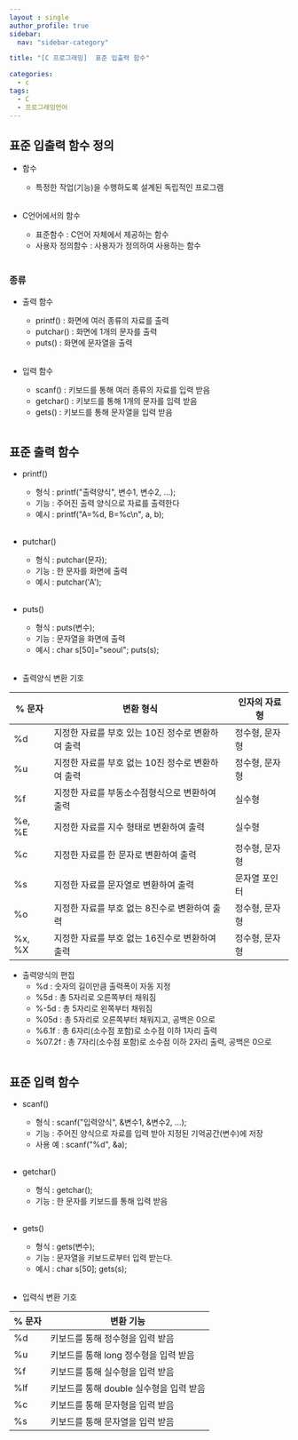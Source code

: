 ```yaml
---
layout : single
author_profile: true
sidebar: 
  nav: "sidebar-category"

title: "[C 프로그래밍]  표준 입출력 함수"

categories:
  - c
tags:
  - C
  - 프로그래밍언어
---
```


## 표준 입출력 함수 정의
- 함수<br>
	- 특정한 작업(기능)을 수행하도록 설계된 독립적인 프로그램<br><br>

- C언어에서의 함수<br>
	- 표준함수 : C언어 자체에서 제공하는 함수<br>
	- 사용자 정의함수 : 사용자가 정의하여 사용하는 함수<br><br>

### 종류
- 출력 함수<br>
	- printf() : 화면에 여러 종류의 자료를 출력<br>
	- putchar() : 화면에 1개의 문자를 출력<br>
	- puts() : 화면에 문자열을 출력<br><br>

- 입력 함수<br>
	- scanf() : 키보드를 통해 여러 종류의 자료를 입력 받음<br>
	- getchar() : 키보드를 통해 1개의 문자를 입력 받음<br>
	- gets() : 키보드를 통해 문자열을 입력 받음<br><br>

## 표준 출력 함수
- printf()<br>
	- 형식 : printf("출력양식", 변수1, 변수2, ...);<br>
	- 기능 : 주어진 출력 양식으로 자료를 출력한다<br>
	- 예시 : printf("A=%d, B=%c\n", a, b);<br><br>

- putchar()<br>
	- 형식 : putchar(문자);<br>
	- 기능 : 한 문자를 화면에 출력<br>
	- 예시 : putchar('A');<br><br>

- puts()<br>
	- 형식 : puts(변수);<br>
	- 기능 : 문자열을 화면에 출력<br>
	- 예시 : char s[50]="seoul"; puts(s);<br><br>

- 출력양식 변환 기호<br>

| % 문자 | 변환 형식 | 인자의 자료형 |
|--|--|--|
| %d  | 지정한 자료를 부호 있는 10진 정수로 변환하여 출력 | 정수형, 문자형 |
| %u | 지정한 자료를 부호 없는 10진 정수로 변환하여 출력 | 정수형, 문자형 |
| %f | 지정한 자료를 부동소수점형식으로 변환하여 출력 | 실수형 |
| %e, %E | 지정한 자료를 지수 형태로 변환하여 출력 | 실수형 |
| %c | 지정한 자료를 한 문자로 변환하여 출력 | 정수형, 문자형 |
| %s | 지정한 자료를 문자열로 변환하여 출력 | 문자열 포인터 |
| %o | 지정한 자료를 부호 없는 8진수로 변환하여 출력 | 정수형, 문자형 |
| %x, %X | 지정한 자료를 부호 없는 16진수로 변환하여 출력 |정수형, 문자형  |

- 출력양식의 편집<br>
	- %d : 숫자의 길이만큼 출력폭이 자동 지정<br>
	- %5d : 총 5자리로 오른쪽부터 채워짐<br>
	- %-5d : 총 5자리로 왼쪽부터 채워짐<br>
	- %05d : 총 5자리로 오른쪽부터 채워지고, 공백은 0으로<br>
	- %6.1f : 총 6자리(소수점 포함)로 소수점 이하 1자리 출력<br>
	- %07.2f : 총 7자리(소수점 포함)로 소수점 이하 2자리 출력, 공백은 0으로<br><br>

## 표준 입력 함수
- scanf() <br>
	- 형식 : scanf("입력양식", &변수1, &변수2, ...);<br>
	- 기능 : 주어진 양식으로 자료를 입력 받아 지정된 기억공간(변수)에 저장<br>
	- 사용 예 : scanf("%d", &a);<br><br>

- getchar()<br>
	- 형식 : getchar();<br>
	- 기능 : 한 문자를 키보드를 통해 입력 받음<br><br>

- gets()<br>
	- 형식 : gets(변수);<br>
	- 기능 : 문자열을 키보드로부터 입력 받는다.<br>
	- 예시 : char s[50]; gets(s);<br><br>

- 입력식 변환 기호<br>

| % 문자 | 변환 기능 |
|--|--|
| %d  | 키보드를 통해 정수형을 입력 받음 | 
| %u | 키보드를 통해 long 정수형을 입력 받음 | 
| %f | 키보드를 통해 실수형을 입력 받음 | 
| %lf | 키보드를 통해 double 실수형을 입력 받음  | 
| %c | 키보드를 통해 문자형을 입력 받음 | 
| %s | 키보드를 통해 문자열을 입력 받음 | 
